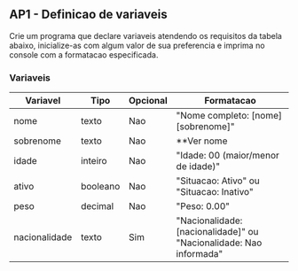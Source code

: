 ## AP1 - Definicao de variaveis

Crie um programa que declare variaveis atendendo os requisitos da tabela abaixo, inicialize-as com algum valor de sua
preferencia e imprima no console com a formatacao especificada.

### Variaveis

| Variavel      | Tipo     | Opcional | Formatacao                                                         |
|---------------|----------|----------|--------------------------------------------------------------------|
| nome          | texto    | Nao      | "Nome completo: [nome] [sobrenome]"                                |
| sobrenome     | texto    | Nao      | **Ver nome                                                         |
| idade         | inteiro  | Nao      | "Idade: 00 (maior/menor de idade)"                                 |
| ativo         | booleano | Nao      | "Situacao: Ativo" ou "Situacao: Inativo"                           |
| peso          | decimal  | Nao      | "Peso: 0.00"                                                       |
| nacionalidade | texto    | Sim      | "Nacionalidade: [nacionalidade]" ou "Nacionalidade: Nao informada" |
